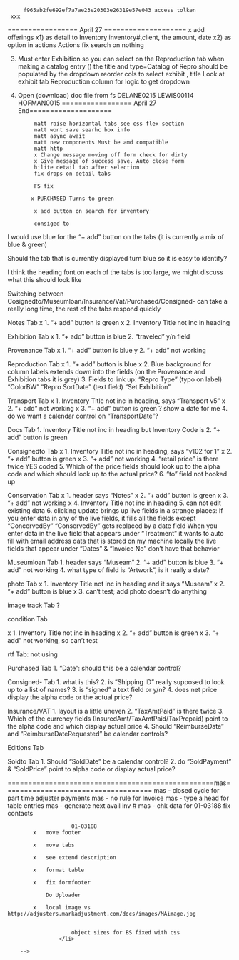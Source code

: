          f965ab2fe692ef7a7ae23e20303e26319e57e043 access tolken
     xxx    
================= April 27 ====================
x add offerings
x1) as detail to Inventory
inventory#,client, the amount, date
x2) as option in actions
Actions fix search on nothing

3) Must enter Exhibition so you can select on the Reproduction tab when
making a catalog entry () the title and type=Catalog of Repro should be populated by the dropdown
reorder cols to select exhibit , title
Look at exhibit tab Reproduction column for logic to get dropdown

4) Open (download) doc file from fs
DELANE0215
LEWIS00114
HOFMAN0015
================= April 27 End====================

         
            matt raise horizontal tabs see css flex section 
            matt wont save searhc box info
            matt async await
            matt new components Must be amd compatible
            matt http
            x Change message moving off form check for dirty
            x Give message of success save. Auto close form
            hilite detail tab after selection
            fix drops on detail tabs
            
            FS fix

           x PURCHASED Turns to green

            x add button on search for inventory
           
            consiged to

I would use blue for the “+ add” button on the tabs
(it is currently a mix of blue & green)

Should the tab that is currently displayed turn blue so it is easy to identify?

I think the heading font on each of the tabs is too large, we might discuss what this should look like

Switching between Cosignedto/Museumloan/Insurance/Vat/Purchased/Consigned- can take a really long time, the rest of the tabs respond quickly

Notes Tab
   x 1.    “+ add” button is green
   x 2.    Inventory Title not inc in heading

Exhibition Tab
    x 1.    “+ add” button is blue
    2.    “traveled” y/n field

Provenance Tab
  x  1.    “+ add” button is blue
  y  2.    “+ add” not working

Reproduction Tab
  x  1.    “+ add” button is blue
  x  2.    Blue background for column labels extends down into the fields (on the Provenance and Exhibition tabs it is grey)
    3.    Fields to link up:
        “Repro Type”  (typo on label)
        “ColorBW”
        “Repro SortDate” (text field)
        “Set Exhibition”

Transport Tab
 x   1.    Inventory Title not inc in heading, says “Transport v5”
 x   2.    “+ add” not working
 x   3.    “+ add” button is green
 ? show a date for me   4.    do we want a calendar control on “TransportDate”?

Docs Tab
    1.    Inventory Title not inc in heading but Inventory Code is
    2.    “+ add” button is green

Consignedto Tab
 x   1.    Inventory Title not inc in heading, says “v102 for 1”
 x   2.    “+ add” button is green
 x   3.    “+ add” not working
    4.    “retail price” is there twice  YES coded
    5.    Which of the price fields should look up to the alpha code and which should look up to the actual price?
    6.    “to” field not hooked up


Conservation Tab
   x 1.    header says “Notes”
   x 2.    “+ add” button is green
  x  3.    “+ add” not working
  x  4.    Inventory Title not inc in heading
    5.    can not edit existing data
    6.    clicking update brings up live fields in a strange places:
        If you enter data in any of the live fields, it fills all the fields except “ConcervedBy”
        “ConservedBy” gets replaced by a date field
        When you enter data in the live field that appears under “Treatment” it wants to auto fill with email address data that is stored on my machine locally
        the live fields that appear under “Dates” & “Invoice No” don’t have that behavior

Museumloan Tab
    1.    header says “Museam”
    2.    “+ add” button is blue
    3.    “+ add” not working
    4.    what type of field is “Artwork”,  is it really a date?

photo Tab
 x   1.    Inventory Title not inc in heading and it says “Museam”
 x   2.    “+ add” button is blue
 x   3.    can’t test; add photo doesn’t do anything

image track Tab ?

condition Tab

  x 1.    Inventory Title not inc in heading
  x  2.    “+ add” button is green
  x  3.    “+ add” not working, so can’t test


rtf Tab: not using

Purchased Tab
    1.    “Date”: should this be a calendar control?

Consigned- Tab
    1.    what is this?
    2.    is “Shipping ID” really supposed to look up to a list of names?
    3.    is “signed” a text field or y/n?
    4.    does net price display the alpha code or the actual price?

Insurance/VAT
    1.    layout is a little uneven
    2.    “TaxAmtPaid” is there twice
    3.    Which of the currency fields  (InsuredAmt/TaxAmtPaid/TaxPrepaid) point to the alpha code and which display actual price
    4.    Should “ReimburseDate” and “ReimburseDateRequested” be calendar controls?

Editions Tab

Soldto Tab
    1.    Should “SoldDate” be a calendar control?
    2.    do “SoldPayment” & “SoldPrice” point to alpha code or display actual price?




==================================================mas====================================
mas - closed cycle for part time adjuster payments
mas - no rule for Invoice
mas - type a head for table entries
mas - generate next avail inv #
mas - chk data for 01-03188 fix contacts

						01-03188
			x	move footer
				
			x	move tabs
				
			x	see extend description
				
			x	format table
				
			x	fix formfooter
				
				Do Uploader
				
			x	local image vs http://adjusters.markadjustment.com/docs/images/MAimage.jpg
				
        
						object sizes for BS fixed with css
					</li>
        
        -->